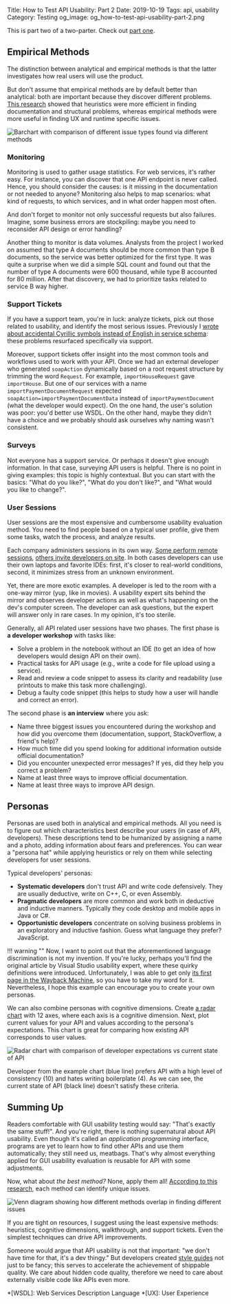 Title: How to Test API Usability: Part 2
Date: 2019-10-19
Tags: api, usability
Category: Testing
og_image: og_how-to-test-api-usability-part-2.png


This is part two of a two-parter. Check out [part one]({filename}/articles/2019/2019-10-13-how-to-test-api-usability-part-1.md).

## Empirical Methods

The distinction between analytical and empirical methods is that the latter investigates how real users will use the product.

But don't assume that empirical methods are by default better than analytical: both are important because they discover different problems. [This research][pdf-structural-analysis] showed that heuristics were more efficient in finding documentation and structural problems, whereas empirical methods were more useful in finding UX and runtime specific issues.

![Barchart with comparison of different issue types found via different methods]({attach}/images/api_ux_barchart.png)

### Monitoring
Monitoring is used to gather usage statistics. For web services, it's rather easy. For instance, you can discover that one API endpoint is never called. Hence, you should consider the causes: is it missing in the documentation or not needed to anyone? Monitoring also helps to map scenarios: what kind of requests, to which services, and in what order happen most often.

And don't forget to monitor not only successful requests but also failures. Imagine, some business errors are stockpiling: maybe you need to reconsider API design or error handling?

Another thing to monitor is data volumes. Analysts from the project I worked on assumed that  type A documents should be more common than type B documents, so the service was better optimized for the first type. It was quite a surprise when we did a simple SQL count and found out that the number of type A documents were 600 thousand, while type B accounted for 80 million. After that discovery, we had to prioritize tasks related to service B way higher.

### Support Tickets

If you have a support team, you're in luck: analyze tickets, pick out those related to usability, and identify the most serious issues. Previously I [wrote about accidental Cyrillic symbols instead of English in service schema]({filename}/articles/2019/2019-09-02-your-api-is-your-public-image.md): these problems resurfaced specifically via support.

Moreover, support tickets offer insight into the most common tools and workflows used to work with your API. Once we had an external developer who generated `soapAction` dynamically based on a root request structure by trimming the word `Request`. For example, `importHouseRequest` gave `importHouse`. But one of our services with a name `importPaymentDocumentRequest` expected `soapAction=importPaymentDocumentData` instead of `importPaymentDocument` (what the developer would expect). On the one hand, the user's solution was poor: you'd better use WSDL. On the other hand, maybe they didn’t have a choice  and we probably should ask ourselves why naming wasn't consistent.

### Surveys
Not everyone has a support service. Or perhaps it doesn't give enough information. In that case, surveying API users is helpful. There is no point in giving examples: this topic is highly contextual. But you can start with the basics: "What do you like?", "What do you don't like?", and "What would you like to change?".

### User Sessions
User sessions are the most expensive and cumbersome usability evaluation method. You need to find people based on a typical user profile, give them some tasks, watch the process, and analyze results.

Each company administers sessions in its own way. [Some perform remote sessions][usability-dropbox], [others invite developers on site][pamelafox]. In both cases developers can use their own laptops and favorite IDEs: first, it's closer to real-world conditions, second, it minimizes stress from an unknown environment.

Yet, there are more exotic examples. A developer is led to the room with a one-way mirror (yup, like in movies). A usability expert sits behind the mirror and observes developer actions as well as what's happening on the dev's computer screen. The developer can ask questions, but the expert will answer only in rare cases. In my opinion, it's too sterile.

Generally, all API related user sessions have two phases. The first phase is **a developer workshop** with tasks like:

* Solve a problem in the notebook without an IDE (to get an idea of how developers would design API on their own).
* Practical tasks for API usage (e.g., write a code for file upload using a service).
* Read and review a code snippet to assess its clarity and readability (use printouts to make this task more challenging).
* Debug a faulty code snippet (this helps to study how a user will handle and correct an error).

The second phase is **an interview** where you ask:

* Name three biggest issues you encountered during the workshop and how did you overcome them (documentation, support, StackOverflow, a friend's help)?
* How much time did you spend looking for additional information outside official documentation?
* Did you encounter unexpected error messages? If yes, did they help you correct a problem?
* Name at least three ways to improve official documentation.
* Name at least three ways to improve API design.

## Personas

Personas are used both in analytical and empirical methods. All you need is to figure out which characteristics best describe your users (in case of API, developers). These descriptions tend to be humanized by assigning a name and a photo, adding information about fears and preferences. You can wear a "persona hat" while applying heuristics or rely on them while selecting developers for user sessions.

Typical developers' personas:

* **Systematic developers** don't trust API and write code defensively. They are usually deductive, write on C++, C, or even Assembly.
* **Pragmatic developers** are more common and work both in deductive and inductive manners. Typically they code desktop and mobile apps in Java or C#.
* **Opportunistic developers** concentrate on solving business problems in an exploratory and inductive fashion. Guess what language they prefer? JavaScript.

!!! warning ""
    Now, I want to point out that the aforementioned language discrimination is not my invention. If you're lucky, perhaps you'll find the original article by Visual Studio usability expert, where these quirky definitions were introduced. Unfortunately, I was able to get only [its first page in the Wayback Machine][visual-studio], so you have to take my word for it. Nevertheless, I hope this example can encourage you to create your own personas. 

We can also combine personas with cognitive dimensions. Create [a radar chart](https://en.wikipedia.org/wiki/Radar_chart) with 12 axes, where each axis is a cognitive dimension. Next, plot current values for your API and values according to the persona's expectations. This chart is great for comparing how existing API corresponds to user values. 

![Radar chart with comparison of developer expectations vs current state of API]({attach}/images/api_ux_chart.png)

Developer from the example chart (blue line) prefers API with a high level of consistency (10) and hates writing boilerplate (4). As we can see, the current state of API (black line) doesn't satisfy these criteria.

## Summing Up

Readers comfortable with GUI usability testing would say: "That's exactly the same stuff!". And you're right, there is nothing supernatural about API usability. Even though it's called an _application programming_ interface, programs are yet to learn how to find other APIs and use them automatically; they still need us, meatbags. That's why almost everything applied for GUI usability evaluation is reusable for API with some adjustments.

Now, what about _the best method?_  None, apply them all! [According to this research][pdf-structural-analysis], each method can identify unique issues.

![Venn diagram showing how different methods overlap in finding different issues]({attach}/images/api_ux_stats.png)

If you are tight on resources, I suggest using the least expensive methods: heuristics, cognitive dimensions, walkthrough, and support tickets. Even the simplest techniques can drive API improvements.

Someone would argue that API usability is not that important: "we don't have time for that, it's a dev thingy." But developers created [style guides](https://github.com/google/styleguide) not just to be fancy; this serves to accelerate the achievement of shippable quality. We care about hidden code quality, therefore we need to care about externally visible code like APIs even more.



[pdf-structural-analysis]: https://link.springer.com/content/pdf/10.1007%2F978-3-642-34347-6_10.pdf
[bloch]: http://www.cs.bc.edu/~muller/teaching/cs102/s06/lib/pdf/api-design
[ms-constructor]: https://www.cs.cmu.edu/~NatProg/papers/Stylos2007CreateSetCall.pdf
[visual-studio]: https://web.archive.org/web/20190402085549/http://www.drdobbs.com/windows/measuring-api-usability/184405654
[ms-group]: https://pdfs.semanticscholar.org/b936/17a339d2a1dfa167e6700d15e31d813c331c.pdf
[usability-dropbox]: http://apiux.com/2014/06/10/usability-dropbox-api/
[pamelafox]: http://blog.pamelafox.org/2012/03/api-usability-testing.html

*[WSDL]: Web Services Description Language
*[UX]: User Experience
